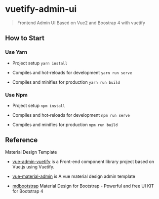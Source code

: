 # vuetify-admin-ui

> Frontend Admin UI Based on Vue2 and Boostrap 4 with vuetify

## How to Start

### Use Yarn

* Project setup ` yarn install `

* Compiles and hot-reloads for development ` yarn run serve `

* Compiles and minifies for production `yarn run build`

### Use Npm

* Project setup ` npm install `

* Compiles and hot-reloads for development ` npm run serve `

* Compiles and minifies for production `npm run build`



## Reference

Material Design Template

* [vue-admin-vuetify](https://github.com/vasttian/vue-admin-vuetify) is a Front-end component library project based on Vue.js using Vuetify.

* [vue-material-admin](https://github.com/tookit/vue-material-admin) is A vue material design admin template 

* [mdbootstrap](https://github.com/mdbootstrap/bootstrap-material-design) Material Design for Bootstrap - Powerful and free UI KIT for Bootstrap 4